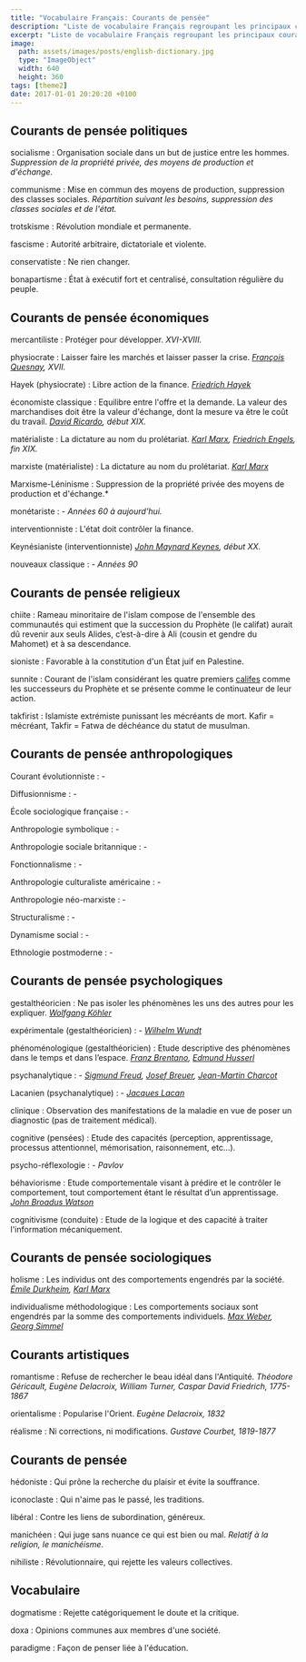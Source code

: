 ```yaml
---
title: "Vocabulaire Français: Courants de pensée"
description: "Liste de vocabulaire Français regroupant les principaux courants de pensée."
excerpt: "Liste de vocabulaire Français regroupant les principaux courants de pensée."
image:
  path: assets/images/posts/english-dictionary.jpg
  type: "ImageObject"
  width: 640
  height: 360
tags: [theme2]
date: 2017-01-01 20:20:20 +0100
---
```

## Courants de pensée politiques

socialisme
: Organisation sociale dans un but de justice entre les hommes.
*Suppression de la propriété privée, des moyens de production et d'échange.*

communisme
: Mise en commun des moyens de production, suppression des classes sociales.
*Répartition suivant les besoins, suppression des classes sociales et de l'état.*

trotskisme
: Révolution mondiale et permanente.

fascisme
: Autorité arbitraire, dictatoriale et violente.

conservatiste
: Ne rien changer.

bonapartisme
: État à exécutif fort et centralisé, consultation régulière du peuple.


## Courants de pensée économiques

mercantiliste
: Protéger pour développer.
*XVI-XVIII.*

physiocrate
: Laisser faire les marchés et laisser passer la crise.
*[François Quesnay](https://fr.wikipedia.org/wiki/Fran%C3%A7ois_Quesnay), XVII.*

Hayek (physiocrate)
: Libre action de la finance.
*[Friedrich Hayek](https://fr.wikipedia.org/wiki/Friedrich_Hayek)*

économiste classique
: Equilibre entre l'offre et la demande. La valeur des marchandises doit être la valeur d'échange, dont la mesure va être le coût du travail.
*[David Ricardo](https://fr.wikipedia.org/wiki/David_Ricardo), début XIX.*

matérialiste
: La dictature au nom du prolétariat.
*[Karl Marx](https://fr.wikipedia.org/wiki/Karl_Marx), [Friedrich Engels](https://fr.wikipedia.org/wiki/Friedrich_Engels), fin XIX.*

marxiste (matérialiste)
: La dictature au nom du prolétariat.
*[Karl Marx](https://fr.wikipedia.org/wiki/Karl_Marx)*

Marxisme-Léninisme
: Suppression de la propriété privée des moyens de production et d'échange.*

monétariste
: -
*Années 60 à aujourd’hui.*

interventionniste
: L'état doit contrôler la finance.

Keynésianiste (interventionniste)
*[John Maynard Keynes](https://fr.wikipedia.org/wiki/John_Maynard_Keynes), début XX.*

nouveaux classique
: -
*Années 90*


## Courants de pensée religieux

chiite
: Rameau minoritaire de l'islam compose de l'ensemble des communautés qui estiment que la succession du Prophète (le califat) aurait dû revenir aux seuls Alides, c’est-à-dire à Ali (cousin et gendre du Mahomet) et à sa descendance.

sioniste
: Favorable à la constitution d'un État juif en Palestine.

sunnite
: Courant de l'islam considérant les quatre premiers <a href="http://www.larousse.fr/dictionnaires/francais/calife/12347">califes</a> comme les successeurs du Prophète et se présente comme le continuateur de leur action.

takfirist
: Islamiste extrémiste punissant les mécréants de mort. Kafir = mécréant, Takfir = Fatwa de déchéance du statut de musulman.


## Courants de pensée anthropologiques

Courant évolutionniste
: -

Diffusionnisme
: -

École sociologique française
: -

Anthropologie symbolique
: -

Anthropologie sociale britannique
: -

Fonctionnalisme
: -

Anthropologie culturaliste américaine
: -

Anthropologie néo-marxiste
: -

Structuralisme
: -

Dynamisme social
: -

Ethnologie postmoderne
: -


## Courants de pensée psychologiques

gestalthéoricien
: Ne pas isoler les phénomènes les uns des autres pour les expliquer.
*[Wolfgang Köhler](https://fr.wikipedia.org/wiki/Wolfgang_K%C3%B6hler)*

expérimentale (gestalthéoricien)
: -
*[Wilhelm Wundt](https://fr.wikipedia.org/wiki/Wilhelm_Wundt)*

phénoménologique (gestalthéoricien)
: Etude descriptive des phénomènes dans le temps et dans l’espace.
*[Franz Brentano](https://fr.wikipedia.org/wiki/Franz_Brentano), [Edmund Husserl](https://fr.wikipedia.org/wiki/Edmund_Husserl)*

psychanalytique
: -
*[Sigmund Freud](https://fr.wikipedia.org/wiki/Sigmund_Freud), [Josef Breuer](https://fr.wikipedia.org/wiki/Josef_Breuer), [Jean-Martin Charcot](https://fr.wikipedia.org/wiki/Jean-Martin_Charcot)*

Lacanien (psychanalytique)
: -
*[Jacques Lacan](https://fr.wikipedia.org/wiki/Jacques_Lacan)*

clinique
: Observation des manifestations de la maladie en vue de poser un diagnostic (pas de traitement médical).

cognitive (pensées)
: Etude des capacités (perception, apprentissage, processus attentionnel, mémorisation, raisonnement, etc...).

psycho-réflexologie
: -
*Pavlov*

béhaviorisme
: Etude comportementale visant à prédire et le contrôler le comportement, tout comportement étant le résultat d’un apprentissage.
*[John Broadus Watson](https://fr.wikipedia.org/wiki/John_Broadus_Watson)*

cognitivisme (conduite)
: Etude de la logique et des capacité à traiter l'information mécaniquement.


## Courants de pensée sociologiques

holisme
: Les individus ont des comportements engendrés par la société.
*[Émile Durkheim](https://fr.wikipedia.org/wiki/%C3%89mile_Durkheim), [Karl Marx](https://fr.wikipedia.org/wiki/Karl_Marx)*

individualisme méthodologique
: Les comportements sociaux sont engendrés par la somme des comportements individuels.
*[Max Weber](https://fr.wikipedia.org/wiki/Max_Weber), [Georg Simmel](https://fr.wikipedia.org/wiki/Georg_Simmel)*


## Courants artistiques

romantisme
: Refuse de rechercher le beau idéal dans l'Antiquité.
*Théodore Géricault, Eugène Delacroix, William Turner, Caspar David Friedrich, 1775-1867*

orientalisme
: Popularise l'Orient.
*Eugène Delacroix, 1832*

réalisme
: Ni corrections, ni modifications.
*Gustave Courbet, 1819-1877*


## Courants de pensée

hédoniste
: Qui prône la recherche du plaisir et évite la souffrance.

iconoclaste
: Qui n'aime pas le passé, les traditions.

libéral
: Contre les liens de subordination, généreux.

manichéen
: Qui juge sans nuance ce qui est bien ou mal.
*Relatif à la religion, le manichéisme.*

nihiliste
: Révolutionnaire, qui rejette les valeurs collectives.


## Vocabulaire

dogmatisme
: Rejette catégoriquement le doute et la critique.

doxa
: Opinions communes aux membres d'une société.

paradigme
: Façon de penser liée à l'éducation.
